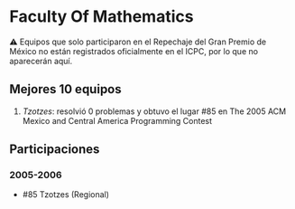 # Faculty Of Mathematics

:warning: Equipos que solo participaron en el Repechaje del Gran Premio de México no están registrados oficialmente en el ICPC, por lo que no aparecerán aquí.

## Mejores 10 equipos

1. _Tzotzes_: resolvió 0 problemas y obtuvo el lugar #85 en The 2005 ACM Mexico and Central America Programming Contest

## Participaciones

### 2005-2006

- #85 Tzotzes (Regional)



